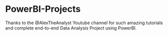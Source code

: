# PowerBI-Projects

Thanks to the @AlexTheAnalyst Youtube channel for such amazing tutorials and complete end-to-end Data Analysis Project using PowerBI.
